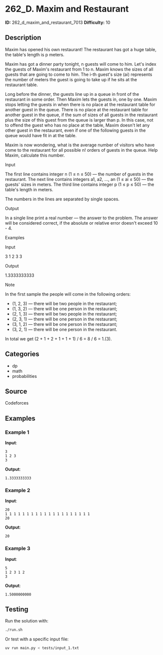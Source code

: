 # 262_D. Maxim and Restaurant

**ID:** 262_d_maxim_and_restaurant_7013
**Difficulty:** 10

## Description

Maxim has opened his own restaurant! The restaurant has got a huge table, the table's length is p meters.

Maxim has got a dinner party tonight, n guests will come to him. Let's index the guests of Maxim's restaurant from 1 to n. Maxim knows the sizes of all guests that are going to come to him. The i-th guest's size (ai) represents the number of meters the guest is going to take up if he sits at the restaurant table.

Long before the dinner, the guests line up in a queue in front of the restaurant in some order. Then Maxim lets the guests in, one by one. Maxim stops letting the guests in when there is no place at the restaurant table for another guest in the queue. There is no place at the restaurant table for another guest in the queue, if the sum of sizes of all guests in the restaurant plus the size of this guest from the queue is larger than p. In this case, not to offend the guest who has no place at the table, Maxim doesn't let any other guest in the restaurant, even if one of the following guests in the queue would have fit in at the table.

Maxim is now wondering, what is the average number of visitors who have come to the restaurant for all possible n! orders of guests in the queue. Help Maxim, calculate this number.

Input

The first line contains integer n (1 ≤ n ≤ 50) — the number of guests in the restaurant. The next line contains integers a1, a2, ..., an (1 ≤ ai ≤ 50) — the guests' sizes in meters. The third line contains integer p (1 ≤ p ≤ 50) — the table's length in meters.

The numbers in the lines are separated by single spaces.

Output

In a single line print a real number — the answer to the problem. The answer will be considered correct, if the absolute or relative error doesn't exceed 10 - 4.

Examples

Input

3
1 2 3
3


Output

1.3333333333

Note

In the first sample the people will come in the following orders:

  * (1, 2, 3) — there will be two people in the restaurant;
  * (1, 3, 2) — there will be one person in the restaurant;
  * (2, 1, 3) — there will be two people in the restaurant;
  * (2, 3, 1) — there will be one person in the restaurant;
  * (3, 1, 2) — there will be one person in the restaurant;
  * (3, 2, 1) — there will be one person in the restaurant.



In total we get (2 + 1 + 2 + 1 + 1 + 1) / 6 = 8 / 6 = 1.(3).

## Categories

- dp
- math
- probabilities

## Source

Codeforces

## Examples

### Example 1

**Input**:
```
3
1 2 3
3
```

**Output**:
```
1.3333333333
```

### Example 2

**Input**:
```
20
1 1 1 1 1 1 1 1 1 1 1 1 1 1 1 1 1 1 1 1
20
```

**Output**:
```
20
```

### Example 3

**Input**:
```
5
1 2 3 1 2
3
```

**Output**:
```
1.5000000000
```


## Testing

Run the solution with:

```bash
./run.sh
```

Or test with a specific input file:

```bash
uv run main.py < tests/input_1.txt
```
